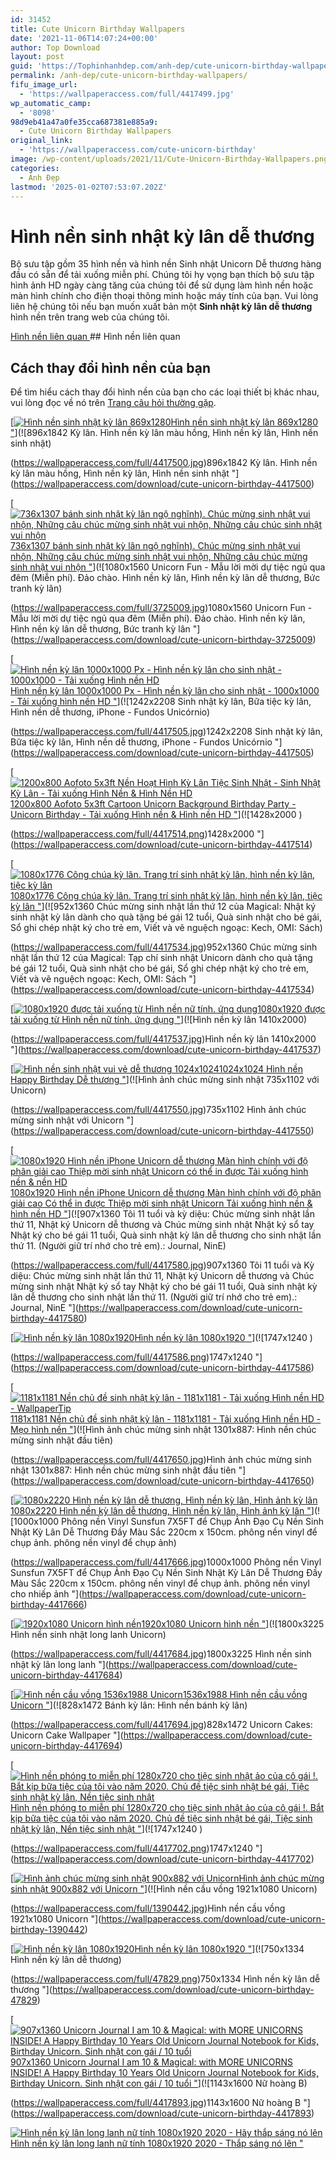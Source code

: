 ```yaml
---
id: 31452
title: Cute Unicorn Birthday Wallpapers
date: '2021-11-06T14:07:24+00:00'
author: Top Download
layout: post
guid: 'https://Tophinhanhdep.com/anh-dep/cute-unicorn-birthday-wallpapers/'
permalink: /anh-dep/cute-unicorn-birthday-wallpapers/
fifu_image_url:
  - 'https://wallpaperaccess.com/full/4417499.jpg'
wp_automatic_camp:
  - '8098'
98d9eb41a47a0fe35cca687381e885a9:
  - Cute Unicorn Birthday Wallpapers
original_link:
  - 'https://wallpaperaccess.com/cute-unicorn-birthday'
image: /wp-content/uploads/2021/11/Cute-Unicorn-Birthday-Wallpapers.png
categories:
  - Ảnh Đẹp
lastmod: '2025-01-02T07:53:07.202Z'
---
```

# Hình nền sinh nhật kỳ lân dễ thương

Bộ sưu tập gồm 35 hình nền và hình nền Sinh nhật Unicorn Dễ thương hàng đầu có sẵn để tải xuống miễn phí. Chúng tôi hy vọng bạn thích bộ sưu tập hình ảnh HD ngày càng tăng của chúng tôi để sử dụng làm hình nền hoặc màn hình chính cho điện thoại thông minh hoặc máy tính của bạn. Vui lòng liên hệ chúng tôi nếu bạn muốn xuất bản một **Sinh nhật kỳ lân dễ thương** hình nền trên trang web của chúng tôi.

[Hình nền liên quan ](#related) ## Hình nền liên quan

## Cách thay đổi hình nền của bạn

Để tìm hiểu cách thay đổi hình nền của bạn cho các loại thiết bị khác nhau, vui lòng đọc về nó trên [Trang câu hỏi thường gặp](https://tophinhanhdep.com/faq/).

  
[[![Hình nền sinh nhật kỳ lân 869x1280](https://wallpaperaccess.com/full/4417499.jpg)Hình nền sinh nhật kỳ lân 869x1280 "](https://wallpaperaccess.com/download/cute-unicorn-birthday-4417499)](![896x1842 Kỳ lân.  Hình nền kỳ lân màu hồng, Hình nền kỳ lân, Hình nền sinh nhật)

(https://wallpaperaccess.com/full/4417500.jpg)896x1842 Kỳ lân. Hình nền kỳ lân màu hồng, Hình nền kỳ lân, Hình nền sinh nhật "](https://wallpaperaccess.com/download/cute-unicorn-birthday-4417500)

[[![736x1307 bánh sinh nhật kỳ lân ngộ nghĩnh).  Chúc mừng sinh nhật vui nhộn, Những câu chúc mừng sinh nhật vui nhộn, Những câu chúc sinh nhật vui nhộn](https://wallpaperaccess.com/full/4417501.jpg)736x1307 bánh sinh nhật kỳ lân ngộ nghĩnh). Chúc mừng sinh nhật vui nhộn, Những câu chúc mừng sinh nhật vui nhộn, Những câu chúc mừng sinh nhật vui nhộn "](https://wallpaperaccess.com/download/cute-unicorn-birthday-4417501)](![1080x1560 Unicorn Fun - Mẫu lời mời dự tiệc ngủ qua đêm (Miễn phí).  Đảo chào.  Hình nền kỳ lân, Hình nền kỳ lân dễ thương, Bức tranh kỳ lân)

(https://wallpaperaccess.com/full/3725009.jpg)1080x1560 Unicorn Fun - Mẫu lời mời dự tiệc ngủ qua đêm (Miễn phí). Đảo chào. Hình nền kỳ lân, Hình nền kỳ lân dễ thương, Bức tranh kỳ lân "](https://wallpaperaccess.com/download/cute-unicorn-birthday-3725009)

[[![Hình nền kỳ lân 1000x1000 Px - Hình nền kỳ lân cho sinh nhật - 1000x1000 - Tải xuống Hình nền HD](https://wallpaperaccess.com/full/4417503.jpg)Hình nền kỳ lân 1000x1000 Px - Hình nền kỳ lân cho sinh nhật - 1000x1000 - Tải xuống hình nền HD "](https://wallpaperaccess.com/download/cute-unicorn-birthday-4417503)](![1242x2208 Sinh nhật kỳ lân, Bữa tiệc kỳ lân, Hình nền dễ thương, iPhone - Fundos Unicórnio)

(https://wallpaperaccess.com/full/4417505.jpg)1242x2208 Sinh nhật kỳ lân, Bữa tiệc kỳ lân, Hình nền dễ thương, iPhone - Fundos Unicórnio "](https://wallpaperaccess.com/download/cute-unicorn-birthday-4417505)

[[![1200x800 Aofoto 5x3ft Nền Hoạt Hình Kỳ Lân Tiệc Sinh Nhật - Sinh Nhật Kỳ Lân - Tải xuống Hình Nền & Hình Nền HD](https://wallpaperaccess.com/full/4417506.jpg)1200x800 Aofoto 5x3ft Cartoon Unicorn Background Birthday Party - Unicorn Birthday - Tải xuống Hình nền &amp; Hình nền HD "](https://wallpaperaccess.com/download/cute-unicorn-birthday-4417506)](![1428x2000 )

(https://wallpaperaccess.com/full/4417514.png)1428x2000 "](https://wallpaperaccess.com/download/cute-unicorn-birthday-4417514)

[[![1080x1776 Công chúa kỳ lân.  Trang trí sinh nhật kỳ lân, hình nền kỳ lân, tiệc kỳ lân](https://wallpaperaccess.com/full/943394.jpg)1080x1776 Công chúa kỳ lân. Trang trí sinh nhật kỳ lân, hình nền kỳ lân, tiệc kỳ lân "](https://wallpaperaccess.com/download/cute-unicorn-birthday-943394)](![952x1360 Chúc mừng sinh nhật lần thứ 12 của Magical: Nhật ký sinh nhật kỳ lân dành cho quà tặng bé gái 12 tuổi, Quà sinh nhật cho bé gái, Sổ ghi chép nhật ký cho trẻ em, Viết và vẽ nguệch ngoạc: Kech, OMI: Sách)

(https://wallpaperaccess.com/full/4417534.jpg)952x1360 Chúc mừng sinh nhật lần thứ 12 của Magical: Tạp chí sinh nhật Unicorn dành cho quà tặng bé gái 12 tuổi, Quà sinh nhật cho bé gái, Sổ ghi chép nhật ký cho trẻ em, Viết và vẽ nguệch ngoạc: Kech, OMI: Sách "](https://wallpaperaccess.com/download/cute-unicorn-birthday-4417534)

[[![1080x1920 được tải xuống từ Hình nền nữ tính.  ứng dụng](https://wallpaperaccess.com/full/365871.jpg)1080x1920 được tải xuống từ Hình nền nữ tính. ứng dụng "](https://wallpaperaccess.com/download/cute-unicorn-birthday-365871)](![Hình nền kỳ lân 1410x2000)

(https://wallpaperaccess.com/full/4417537.jpg)Hình nền kỳ lân 1410x2000 "](https://wallpaperaccess.com/download/cute-unicorn-birthday-4417537)

[[![Hình nền sinh nhật vui vẻ dễ thương 1024x1024](https://wallpaperaccess.com/full/4417541.jpg)1024x1024 Hình nền Happy Birthday Dễ thương "](https://wallpaperaccess.com/download/cute-unicorn-birthday-4417541)](![Hình ảnh chúc mừng sinh nhật 735x1102 với Unicorn)

(https://wallpaperaccess.com/full/4417550.jpg)735x1102 Hình ảnh chúc mừng sinh nhật với Unicorn "](https://wallpaperaccess.com/download/cute-unicorn-birthday-4417550)

[[![1080x1920 Hình nền iPhone Unicorn dễ thương Màn hình chính với độ phân giải cao Thiệp mời sinh nhật Unicorn có thể in được Tải xuống hình nền & nền HD](https://wallpaperaccess.com/full/4417574.jpg)1080x1920 Hình nền iPhone Unicorn dễ thương Màn hình chính với độ phân giải cao Có thể in được Thiệp mời sinh nhật Unicorn Tải xuống hình nền &amp; hình nền HD "](https://wallpaperaccess.com/download/cute-unicorn-birthday-4417574)](![907x1360 Tôi 11 tuổi và kỳ diệu: Chúc mừng sinh nhật lần thứ 11, Nhật ký Unicorn dễ thương và Chúc mừng sinh nhật Nhật ký sổ tay Nhật ký cho bé gái 11 tuổi, Quà sinh nhật kỳ lân dễ thương cho sinh nhật lần thứ 11. (Người giữ trí nhớ cho trẻ em).: Journal, NinE)

(https://wallpaperaccess.com/full/4417580.jpg)907x1360 Tôi 11 tuổi và Kỳ diệu: Chúc mừng sinh nhật lần thứ 11, Nhật ký Unicorn dễ thương và Chúc mừng sinh nhật Nhật ký sổ tay Nhật ký cho bé gái 11 tuổi, Quà sinh nhật kỳ lân dễ thương cho sinh nhật lần thứ 11. (Người giữ trí nhớ cho trẻ em).: Journal, NinE "](https://wallpaperaccess.com/download/cute-unicorn-birthday-4417580)

[[![Hình nền kỳ lân 1080x1920](https://wallpaperaccess.com/full/4417582.jpg)Hình nền kỳ lân 1080x1920 "](https://wallpaperaccess.com/download/cute-unicorn-birthday-4417582)](![1747x1240 )

(https://wallpaperaccess.com/full/4417586.png)1747x1240 "](https://wallpaperaccess.com/download/cute-unicorn-birthday-4417586)

[[![1181x1181 Nền chủ đề sinh nhật kỳ lân - 1181x1181 - Tải xuống Hình nền HD - WallpaperTip](https://wallpaperaccess.com/full/4417638.jpg)1181x1181 Nền chủ đề sinh nhật kỳ lân - 1181x1181 - Tải xuống Hình nền HD - Mẹo hình nền "](https://wallpaperaccess.com/download/cute-unicorn-birthday-4417638)](![Hình ảnh chúc mừng sinh nhật 1301x887: Hình nền chúc mừng sinh nhật đầu tiên)

(https://wallpaperaccess.com/full/4417650.jpg)Hình ảnh chúc mừng sinh nhật 1301x887: Hình nền chúc mừng sinh nhật đầu tiên "](https://wallpaperaccess.com/download/cute-unicorn-birthday-4417650)

[[![1080x2220 Hình nền kỳ lân dễ thương, Hình nền kỳ lân, Hình ảnh kỳ lân](https://wallpaperaccess.com/full/4417653.jpg)1080x2220 Hình nền kỳ lân dễ thương, Hình nền kỳ lân, Hình ảnh kỳ lân "](https://wallpaperaccess.com/download/cute-unicorn-birthday-4417653)](![1000x1000 Phông nền Vinyl Sunsfun 7X5FT để Chụp Ảnh Đạo Cụ Nền Sinh Nhật Kỳ Lân Dễ Thương Đầy Màu Sắc 220cm x 150cm.  phông nền vinyl để chụp ảnh.  phông nền vinyl để chụp ảnh)

(https://wallpaperaccess.com/full/4417666.jpg)1000x1000 Phông nền Vinyl Sunsfun 7X5FT để Chụp Ảnh Đạo Cụ Nền Sinh Nhật Kỳ Lân Dễ Thương Đầy Màu Sắc 220cm x 150cm. phông nền vinyl để chụp ảnh. phông nền vinyl cho nhiếp ảnh "](https://wallpaperaccess.com/download/cute-unicorn-birthday-4417666)

[[![1920x1080 Unicorn hình nền](https://wallpaperaccess.com/full/1999369.jpg)1920x1080 Unicorn hình nền "](https://wallpaperaccess.com/download/cute-unicorn-birthday-1999369)](![1800x3225 Hình nền sinh nhật long lanh Unicorn)

(https://wallpaperaccess.com/full/4417684.jpg)1800x3225 Hình nền sinh nhật kỳ lân long lanh "](https://wallpaperaccess.com/download/cute-unicorn-birthday-4417684)

[[![Hình nền cầu vồng 1536x1988 Unicorn](https://wallpaperaccess.com/full/282643.jpg)1536x1988 Hình nền cầu vồng Unicorn "](https://wallpaperaccess.com/download/cute-unicorn-birthday-282643)](![828x1472 Bánh kỳ lân: Hình nền bánh kỳ lân)

(https://wallpaperaccess.com/full/4417694.jpg)828x1472 Unicorn Cakes: Unicorn Cake Wallpaper "](https://wallpaperaccess.com/download/cute-unicorn-birthday-4417694)

[[![Hình nền phóng to miễn phí 1280x720 cho tiệc sinh nhật ảo của cô gái !.  Bắt kịp bữa tiệc của tôi vào năm 2020. Chủ đề tiệc sinh nhật bé gái, Tiệc sinh nhật kỳ lân, Nền tiệc sinh nhật](https://wallpaperaccess.com/full/4417698.jpg)Hình nền phóng to miễn phí 1280x720 cho tiệc sinh nhật ảo của cô gái !. Bắt kịp bữa tiệc của tôi vào năm 2020. Chủ đề tiệc sinh nhật bé gái, Tiệc sinh nhật kỳ lân, Nền tiệc sinh nhật "](https://wallpaperaccess.com/download/cute-unicorn-birthday-4417698)](![1747x1240 )

(https://wallpaperaccess.com/full/4417702.png)1747x1240 "](https://wallpaperaccess.com/download/cute-unicorn-birthday-4417702)

[[![Hình ảnh chúc mừng sinh nhật 900x882 với Unicorn](https://wallpaperaccess.com/full/4417745.jpg)Hình ảnh chúc mừng sinh nhật 900x882 với Unicorn "](https://wallpaperaccess.com/download/cute-unicorn-birthday-4417745)](![Hình nền cầu vồng 1921x1080 Unicorn)

(https://wallpaperaccess.com/full/1390442.jpg)Hình nền cầu vồng 1921x1080 Unicorn "](https://wallpaperaccess.com/download/cute-unicorn-birthday-1390442)

[[![Hình nền kỳ lân 1080x1920](https://wallpaperaccess.com/full/4417774.jpg)Hình nền kỳ lân 1080x1920 "](https://wallpaperaccess.com/download/cute-unicorn-birthday-4417774)](![750x1334 Hình nền kỳ lân dễ thương)

(https://wallpaperaccess.com/full/47829.png)750x1334 Hình nền kỳ lân dễ thương "](https://wallpaperaccess.com/download/cute-unicorn-birthday-47829)

[[![907x1360 Unicorn Journal I am 10 & Magical: with MORE UNICORNS INSIDE!  A Happy Birthday 10 Years Old Unicorn Journal Notebook for Kids, Birthday Unicorn.  Sinh nhật con gái / 10 tuổi](https://wallpaperaccess.com/full/4417785.jpg)907x1360 Unicorn Journal I am 10 &amp; Magical: with MORE UNICORNS INSIDE! A Happy Birthday 10 Years Old Unicorn Journal Notebook for Kids, Birthday Unicorn. Sinh nhật con gái / 10 tuổi "](https://wallpaperaccess.com/download/cute-unicorn-birthday-4417785)](![1143x1600 Nữ hoàng B)

(https://wallpaperaccess.com/full/4417893.jpg)1143x1600 Nữ hoàng B "](https://wallpaperaccess.com/download/cute-unicorn-birthday-4417893)

[![Hình nền kỳ lân long lanh nữ tính 1080x1920 2020 - Hãy thắp sáng nó lên](https://wallpaperaccess.com/full/4417897.jpg)Hình nền kỳ lân long lanh nữ tính 1080x1920 2020 - Thắp sáng nó lên "](https://wallpaperaccess.com/download/cute-unicorn-birthday-4417897)
